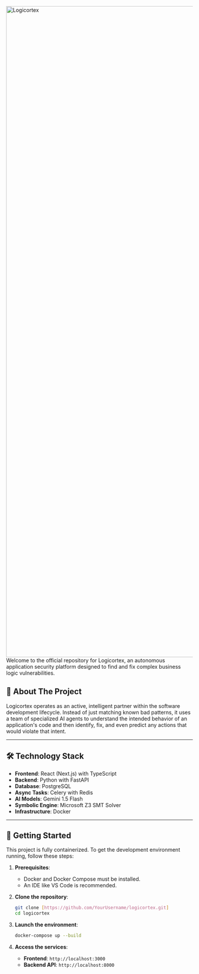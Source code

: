 <img width="1754" height="1754" alt="Logicortex" src="https://github.com/user-attachments/assets/15323f6e-c25f-493c-a3b7-6363914bf04f" />
Welcome to the official repository for Logicortex, an autonomous application security platform designed to find and fix complex business logic vulnerabilities.

## 📜 About The Project


Logicortex operates as an active, intelligent partner within the software development lifecycle. Instead of just matching known bad patterns, it uses a team of specialized AI agents to understand the intended behavior of an application's code and then identify, fix, and even predict any actions that would violate that intent.

---

## 🛠️ Technology Stack

* **Frontend**: React (Next.js) with TypeScript
* **Backend**: Python with FastAPI
* **Database**: PostgreSQL
* **Async Tasks**: Celery with Redis
* **AI Models**: Gemini 1.5 Flash
* **Symbolic Engine**: Microsoft Z3 SMT Solver
* **Infrastructure**: Docker

---

## 🚀 Getting Started

This project is fully containerized. To get the development environment running, follow these steps:

1.  **Prerequisites**:
    * Docker and Docker Compose must be installed.
    * An IDE like VS Code is recommended.

2.  **Clone the repository**:
    ```sh
    git clone [https://github.com/YourUsername/logicortex.git]
    cd logicortex
    ```

3.  **Launch the environment**:
    ```sh
    docker-compose up --build
    ```

4.  **Access the services**:
    * **Frontend**: `http://localhost:3000`
    * **Backend API**: `http://localhost:8000`
